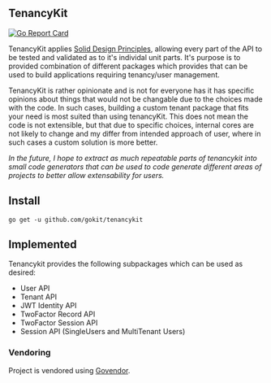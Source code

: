 TenancyKit
-----------

[![Go Report Card](https://goreportcard.com/badge/github.com/gokit/tenancykit)](https://goreportcard.com/report/github.com/gokit/tenancykit)

TenancyKit applies [Solid Design Principles](https://dave.cheney.net/2016/08/20/solid-go-design), allowing every part of the API to be tested 
and validated as to it's individal unit parts. It's purpose is to provided combination of different packages which provides that can be used 
to build applications requiring tenancy/user management.

TenancyKit is rather opinionate and is not for everyone has it has specific opinions about things that would not be changable due to the choices made
with the code. In such cases, building a custom tenant package that fits your need is most suited than using tenancyKit. This does not mean the code is not
extensible, but that due to specific choices, internal cores are not likely to change and my differ from intended approach of user, where in such 
cases a custom solution is more better.

*In the future, I hope to extract as much repeatable parts of tenancykit into small code generators that can be used 
to code generate different areas of projects to better allow extensability for users.*

## Install

```
go get -u github.com/gokit/tenancykit
```

## Implemented

Tenancykit provides the following subpackages which can be used as desired:

- User API
- Tenant API
- JWT Identity API
- TwoFactor Record API
- TwoFactor Session API
- Session API (SingleUsers and MultiTenant Users)

### Vendoring

Project is vendored using [Govendor](https://github.com/kardianos/govendor).